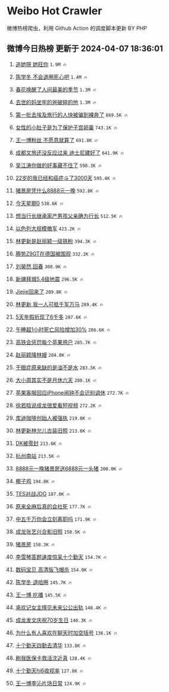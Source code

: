 # Weibo Hot Crawler 



微博热榜爬虫，利用 Github Action 的调度脚本更新 BY PHP 


## 微博今日热榜 更新于 2024-04-07 18:36:01 
1. [追她呀 她旺你](https://s.weibo.com/weibo?q=%E8%BF%BD%E5%A5%B9%E5%91%80%20%E5%A5%B9%E6%97%BA%E4%BD%A0&t=31&band_rank=1&Refer=top) `1.9M 🔥` 

1. [陈学冬 不会退圈死心吧](https://s.weibo.com/weibo?q=%E9%99%88%E5%AD%A6%E5%86%AC%20%E4%B8%8D%E4%BC%9A%E9%80%80%E5%9C%88%E6%AD%BB%E5%BF%83%E5%90%A7&t=31&band_rank=2&Refer=top) `1.4M 🔥` 

1. [春花唤醒了人间最美的季节](https://s.weibo.com/weibo?q=%23%E6%98%A5%E8%8A%B1%E5%94%A4%E9%86%92%E4%BA%86%E4%BA%BA%E9%97%B4%E6%9C%80%E7%BE%8E%E7%9A%84%E5%AD%A3%E8%8A%82%23&t=31&band_rank=3&Refer=top) `1.3M 🔥` 

1. [去世的妈坐牢的爸破碎的他](https://s.weibo.com/weibo?q=%E5%8E%BB%E4%B8%96%E7%9A%84%E5%A6%88%E5%9D%90%E7%89%A2%E7%9A%84%E7%88%B8%E7%A0%B4%E7%A2%8E%E7%9A%84%E4%BB%96&t=31&band_rank=4&Refer=top) `1.3M 🔥` 

1. [第一批去埃及旅行的人快被骗到裸奔了](https://s.weibo.com/weibo?q=%23%E7%AC%AC%E4%B8%80%E6%89%B9%E5%8E%BB%E5%9F%83%E5%8F%8A%E6%97%85%E8%A1%8C%E7%9A%84%E4%BA%BA%E5%BF%AB%E8%A2%AB%E9%AA%97%E5%88%B0%E8%A3%B8%E5%A5%94%E4%BA%86%23&t=31&band_rank=5&Refer=top) `869.5K 🔥` 

1. [女性的小肚子是为了保护子宫卵巢](https://s.weibo.com/weibo?q=%E5%A5%B3%E6%80%A7%E7%9A%84%E5%B0%8F%E8%82%9A%E5%AD%90%E6%98%AF%E4%B8%BA%E4%BA%86%E4%BF%9D%E6%8A%A4%E5%AD%90%E5%AE%AB%E5%8D%B5%E5%B7%A2&t=31&band_rank=6&Refer=top) `743.1K 🔥` 

1. [王一博粉丝 不愿意就算了](https://s.weibo.com/weibo?q=%E7%8E%8B%E4%B8%80%E5%8D%9A%E7%B2%89%E4%B8%9D%20%E4%B8%8D%E6%84%BF%E6%84%8F%E5%B0%B1%E7%AE%97%E4%BA%86&t=31&band_rank=7&Refer=top) `691.8K 🔥` 

1. [成都文旅还没反应过来 迪士尼建好了](https://s.weibo.com/weibo?q=%E6%88%90%E9%83%BD%E6%96%87%E6%97%85%E8%BF%98%E6%B2%A1%E5%8F%8D%E5%BA%94%E8%BF%87%E6%9D%A5%20%E8%BF%AA%E5%A3%AB%E5%B0%BC%E5%BB%BA%E5%A5%BD%E4%BA%86&t=31&band_rank=8&Refer=top) `641.9K 🔥` 

1. [吴江涛你做的好事藏不住了](https://s.weibo.com/weibo?q=%23%E5%90%B4%E6%B1%9F%E6%B6%9B%E4%BD%A0%E5%81%9A%E7%9A%84%E5%A5%BD%E4%BA%8B%E8%97%8F%E4%B8%8D%E4%BD%8F%E4%BA%86%23&t=31&band_rank=9&Refer=top) `598.3K 🔥` 

1. [22岁的我已经和癌症斗了3000天](https://s.weibo.com/weibo?q=%2322%E5%B2%81%E7%9A%84%E6%88%91%E5%B7%B2%E7%BB%8F%E5%92%8C%E7%99%8C%E7%97%87%E6%96%97%E4%BA%863000%E5%A4%A9%23&t=31&band_rank=10&Refer=top) `595.4K 🔥` 

1. [猪景房凭什么8888元一晚](https://s.weibo.com/weibo?q=%23%E7%8C%AA%E6%99%AF%E6%88%BF%E5%87%AD%E4%BB%80%E4%B9%888888%E5%85%83%E4%B8%80%E6%99%9A%23&t=31&band_rank=11&Refer=top) `592.8K 🔥` 

1. [今天星期0](https://s.weibo.com/weibo?q=%E4%BB%8A%E5%A4%A9%E6%98%9F%E6%9C%9F0&t=31&band_rank=12&Refer=top) `538.6K 🔥` 

1. [想当行长继承家产男孩父亲确为行长](https://s.weibo.com/weibo?q=%23%E6%83%B3%E5%BD%93%E8%A1%8C%E9%95%BF%E7%BB%A7%E6%89%BF%E5%AE%B6%E4%BA%A7%E7%94%B7%E5%AD%A9%E7%88%B6%E4%BA%B2%E7%A1%AE%E4%B8%BA%E8%A1%8C%E9%95%BF%23&t=31&band_rank=13&Refer=top) `512.5K 🔥` 

1. [以色列大规模撤军](https://s.weibo.com/weibo?q=%23%E4%BB%A5%E8%89%B2%E5%88%97%E5%A4%A7%E8%A7%84%E6%A8%A1%E6%92%A4%E5%86%9B%23&t=31&band_rank=14&Refer=top) `423.2K 🔥` 

1. [林更新是赵丽颖一级铁粉](https://s.weibo.com/weibo?q=%23%E6%9E%97%E6%9B%B4%E6%96%B0%E6%98%AF%E8%B5%B5%E4%B8%BD%E9%A2%96%E4%B8%80%E7%BA%A7%E9%93%81%E7%B2%89%23&t=31&band_rank=15&Refer=top) `394.3K 🔥` 

1. [腾势Z9GT在德国被围观](https://s.weibo.com/weibo?q=%23%E8%85%BE%E5%8A%BFZ9GT%E5%9C%A8%E5%BE%B7%E5%9B%BD%E8%A2%AB%E5%9B%B4%E8%A7%82%23&t=31&band_rank=16&Refer=top) `332.2K 🔥` 

1. [刘昊然 回春](https://s.weibo.com/weibo?q=%E5%88%98%E6%98%8A%E7%84%B6%20%E5%9B%9E%E6%98%A5&t=31&band_rank=17&Refer=top) `300.9K 🔥` 

1. [新疆拜城5.4级地震](https://s.weibo.com/weibo?q=%23%E6%96%B0%E7%96%86%E6%8B%9C%E5%9F%8E5.4%E7%BA%A7%E5%9C%B0%E9%9C%87%23&t=31&band_rank=18&Refer=top) `296.5K 🔥` 

1. [Jiejie回来了](https://s.weibo.com/weibo?q=%23Jiejie%E5%9B%9E%E6%9D%A5%E4%BA%86%23&t=31&band_rank=19&Refer=top) `289.8K 🔥` 

1. [林更新 我一人可抵千军万马](https://s.weibo.com/weibo?q=%E6%9E%97%E6%9B%B4%E6%96%B0%20%E6%88%91%E4%B8%80%E4%BA%BA%E5%8F%AF%E6%8A%B5%E5%8D%83%E5%86%9B%E4%B8%87%E9%A9%AC&t=31&band_rank=20&Refer=top) `289.4K 🔥` 

1. [5天年假折现了6千多](https://s.weibo.com/weibo?q=%235%E5%A4%A9%E5%B9%B4%E5%81%87%E6%8A%98%E7%8E%B0%E4%BA%866%E5%8D%83%E5%A4%9A%23&t=31&band_rank=21&Refer=top) `287.6K 🔥` 

1. [午睡超1小时死亡风险增加30%](https://s.weibo.com/weibo?q=%23%E5%8D%88%E7%9D%A1%E8%B6%851%E5%B0%8F%E6%97%B6%E6%AD%BB%E4%BA%A1%E9%A3%8E%E9%99%A9%E5%A2%9E%E5%8A%A030%25%23&t=31&band_rank=22&Refer=top) `286.6K 🔥` 

1. [高铁会惩罚每个苹果用户](https://s.weibo.com/weibo?q=%23%E9%AB%98%E9%93%81%E4%BC%9A%E6%83%A9%E7%BD%9A%E6%AF%8F%E4%B8%AA%E8%8B%B9%E6%9E%9C%E7%94%A8%E6%88%B7%23&t=31&band_rank=23&Refer=top) `285.7K 🔥` 

1. [赵丽颖降林嫂](https://s.weibo.com/weibo?q=%23%E8%B5%B5%E4%B8%BD%E9%A2%96%E9%99%8D%E6%9E%97%E5%AB%82%23&t=31&band_rank=24&Refer=top) `284.0K 🔥` 

1. [干眼症原来缺的是油不是水](https://s.weibo.com/weibo?q=%23%E5%B9%B2%E7%9C%BC%E7%97%87%E5%8E%9F%E6%9D%A5%E7%BC%BA%E7%9A%84%E6%98%AF%E6%B2%B9%E4%B8%8D%E6%98%AF%E6%B0%B4%23&t=31&band_rank=25&Refer=top) `283.5K 🔥` 

1. [大小周其实不是月休六天](https://s.weibo.com/weibo?q=%23%E5%A4%A7%E5%B0%8F%E5%91%A8%E5%85%B6%E5%AE%9E%E4%B8%8D%E6%98%AF%E6%9C%88%E4%BC%91%E5%85%AD%E5%A4%A9%23&t=31&band_rank=26&Refer=top) `280.1K 🔥` 

1. [苹果客服回应iPhone闹钟不会识别调休](https://s.weibo.com/weibo?q=%23%E8%8B%B9%E6%9E%9C%E5%AE%A2%E6%9C%8D%E5%9B%9E%E5%BA%94iPhone%E9%97%B9%E9%92%9F%E4%B8%8D%E4%BC%9A%E8%AF%86%E5%88%AB%E8%B0%83%E4%BC%91%23&t=31&band_rank=27&Refer=top) `272.7K 🔥` 

1. [徐若晗说成龙很爱看短视频](https://s.weibo.com/weibo?q=%23%E5%BE%90%E8%8B%A5%E6%99%97%E8%AF%B4%E6%88%90%E9%BE%99%E5%BE%88%E7%88%B1%E7%9C%8B%E7%9F%AD%E8%A7%86%E9%A2%91%23&t=31&band_rank=28&Refer=top) `272.2K 🔥` 

1. [库迪咖啡创始人被强执](https://s.weibo.com/weibo?q=%23%E5%BA%93%E8%BF%AA%E5%92%96%E5%95%A1%E5%88%9B%E5%A7%8B%E4%BA%BA%E8%A2%AB%E5%BC%BA%E6%89%A7%23&t=31&band_rank=29&Refer=top) `219.0K 🔥` 

1. [林更新林允儿古装旧照](https://s.weibo.com/weibo?q=%23%E6%9E%97%E6%9B%B4%E6%96%B0%E6%9E%97%E5%85%81%E5%84%BF%E5%8F%A4%E8%A3%85%E6%97%A7%E7%85%A7%23&t=31&band_rank=30&Refer=top) `213.6K 🔥` 

1. [DK被零封](https://s.weibo.com/weibo?q=DK%E8%A2%AB%E9%9B%B6%E5%B0%81&t=31&band_rank=31&Refer=top) `213.6K 🔥` 

1. [杭州南站](https://s.weibo.com/weibo?q=%E6%9D%AD%E5%B7%9E%E5%8D%97%E7%AB%99&t=31&band_rank=32&Refer=top) `213.5K 🔥` 

1. [8888元一晚猪景房送6888元一头猪](https://s.weibo.com/weibo?q=%238888%E5%85%83%E4%B8%80%E6%99%9A%E7%8C%AA%E6%99%AF%E6%88%BF%E9%80%816888%E5%85%83%E4%B8%80%E5%A4%B4%E7%8C%AA%23&t=31&band_rank=33&Refer=top) `200.0K 🔥` 

1. [椰子鸡](https://s.weibo.com/weibo?q=%E6%A4%B0%E5%AD%90%E9%B8%A1&t=31&band_rank=34&Refer=top) `194.8K 🔥` 

1. [TES对战JDG](https://s.weibo.com/weibo?q=%23TES%E5%AF%B9%E6%88%98JDG%23&t=31&band_rank=35&Refer=top) `187.0K 🔥` 

1. [原来全麻后真的会社死](https://s.weibo.com/weibo?q=%23%E5%8E%9F%E6%9D%A5%E5%85%A8%E9%BA%BB%E5%90%8E%E7%9C%9F%E7%9A%84%E4%BC%9A%E7%A4%BE%E6%AD%BB%23&t=31&band_rank=36&Refer=top) `177.7K 🔥` 

1. [中五千万你会立刻离职吗](https://s.weibo.com/weibo?q=%23%E4%B8%AD%E4%BA%94%E5%8D%83%E4%B8%87%E4%BD%A0%E4%BC%9A%E7%AB%8B%E5%88%BB%E7%A6%BB%E8%81%8C%E5%90%97%23&t=31&band_rank=37&Refer=top) `171.9K 🔥` 

1. [成龙张艺兴合影旧照](https://s.weibo.com/weibo?q=%23%E6%88%90%E9%BE%99%E5%BC%A0%E8%89%BA%E5%85%B4%E5%90%88%E5%BD%B1%E6%97%A7%E7%85%A7%23&t=31&band_rank=38&Refer=top) `158.5K 🔥` 

1. [猪景房](https://s.weibo.com/weibo?q=%E7%8C%AA%E6%99%AF%E6%88%BF&t=31&band_rank=39&Refer=top) `158.3K 🔥` 

1. [李雪琴答题速度惊呆十个勤天](https://s.weibo.com/weibo?q=%23%E6%9D%8E%E9%9B%AA%E7%90%B4%E7%AD%94%E9%A2%98%E9%80%9F%E5%BA%A6%E6%83%8A%E5%91%86%E5%8D%81%E4%B8%AA%E5%8B%A4%E5%A4%A9%23&t=31&band_rank=40&Refer=top) `154.7K 🔥` 

1. [数码宝贝 高清版飞帽杀](https://s.weibo.com/weibo?q=%E6%95%B0%E7%A0%81%E5%AE%9D%E8%B4%9D%20%E9%AB%98%E6%B8%85%E7%89%88%E9%A3%9E%E5%B8%BD%E6%9D%80&t=31&band_rank=41&Refer=top) `154.0K 🔥` 

1. [陈学冬 退哈圈](https://s.weibo.com/weibo?q=%E9%99%88%E5%AD%A6%E5%86%AC%20%E9%80%80%E5%93%88%E5%9C%88&t=31&band_rank=42&Refer=top) `145.7K 🔥` 

1. [王一博 吃播](https://s.weibo.com/weibo?q=%E7%8E%8B%E4%B8%80%E5%8D%9A%20%E5%90%83%E6%92%AD&t=31&band_rank=43&Refer=top) `145.5K 🔥` 

1. [承欢记女主撞见未来公公出轨](https://s.weibo.com/weibo?q=%E6%89%BF%E6%AC%A2%E8%AE%B0%E5%A5%B3%E4%B8%BB%E6%92%9E%E8%A7%81%E6%9C%AA%E6%9D%A5%E5%85%AC%E5%85%AC%E5%87%BA%E8%BD%A8&t=31&band_rank=44&Refer=top) `140.4K 🔥` 

1. [成龙发文庆祝70岁生日](https://s.weibo.com/weibo?q=%23%E6%88%90%E9%BE%99%E5%8F%91%E6%96%87%E5%BA%86%E7%A5%9D70%E5%B2%81%E7%94%9F%E6%97%A5%23&t=31&band_rank=45&Refer=top) `140.3K 🔥` 

1. [为什么有人喜欢在聊天时加空括号](https://s.weibo.com/weibo?q=%23%E4%B8%BA%E4%BB%80%E4%B9%88%E6%9C%89%E4%BA%BA%E5%96%9C%E6%AC%A2%E5%9C%A8%E8%81%8A%E5%A4%A9%E6%97%B6%E5%8A%A0%E7%A9%BA%E6%8B%AC%E5%8F%B7%23&t=31&band_rank=46&Refer=top) `136.1K 🔥` 

1. [十个勤天四勤去清华](https://s.weibo.com/weibo?q=%23%E5%8D%81%E4%B8%AA%E5%8B%A4%E5%A4%A9%E5%9B%9B%E5%8B%A4%E5%8E%BB%E6%B8%85%E5%8D%8E%23&t=31&band_rank=47&Refer=top) `133.8K 🔥` 

1. [刷我医保卡救活沈近真](https://s.weibo.com/weibo?q=%E5%88%B7%E6%88%91%E5%8C%BB%E4%BF%9D%E5%8D%A1%E6%95%91%E6%B4%BB%E6%B2%88%E8%BF%91%E7%9C%9F&t=31&band_rank=48&Refer=top) `128.4K 🔥` 

1. [十个勤天hi6收视率](https://s.weibo.com/weibo?q=%23%E5%8D%81%E4%B8%AA%E5%8B%A4%E5%A4%A9hi6%E6%94%B6%E8%A7%86%E7%8E%87%23&t=31&band_rank=49&Refer=top) `127.8K 🔥` 

1. [王一博李沁片场日常](https://s.weibo.com/weibo?q=%23%E7%8E%8B%E4%B8%80%E5%8D%9A%E6%9D%8E%E6%B2%81%E7%89%87%E5%9C%BA%E6%97%A5%E5%B8%B8%23&t=31&band_rank=50&Refer=top) `124.9K 🔥` 

